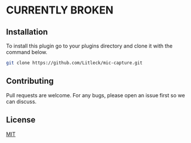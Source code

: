 # CURRENTLY BROKEN

## Installation
To install this plugin go to your plugins directory and clone it with the command below.

```bash
git clone https://github.com/Litleck/mic-capture.git
```

## Contributing
Pull requests are welcome. For any bugs, please open an issue first so we can discuss.

## License
[MIT](https://choosealicense.com/licenses/mit/)
